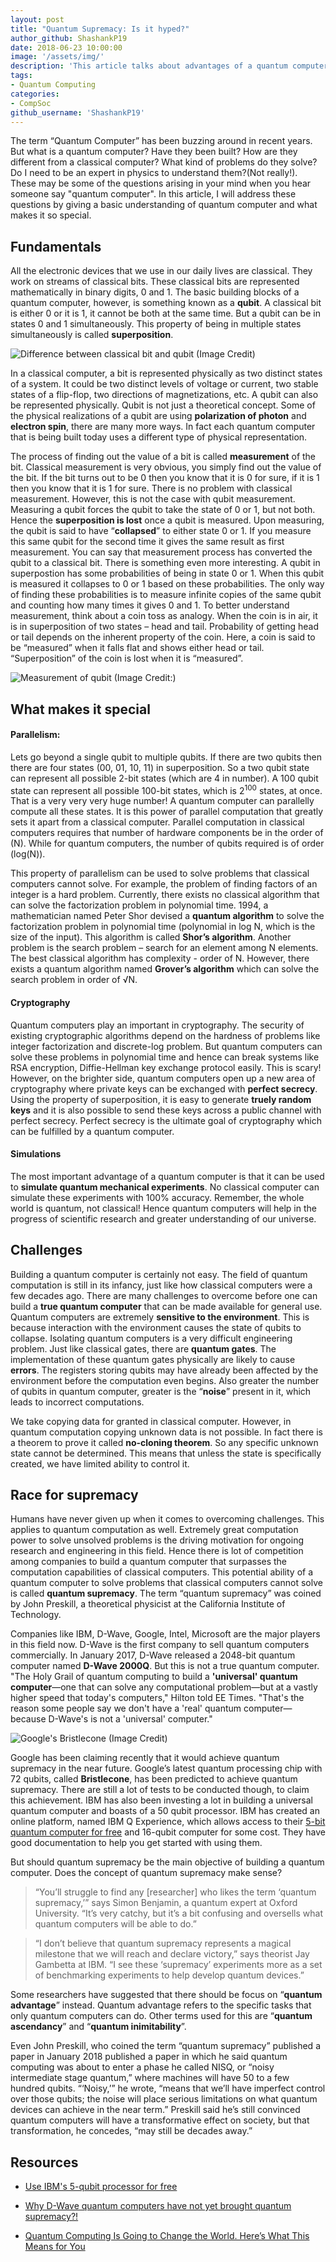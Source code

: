 ```yaml
---
layout: post
title: "Quantum Supremacy: Is it hyped?"
author_github: ShashankP19
date: 2018-06-23 10:00:00
image: '/assets/img/'
description: 'This article talks about advantages of a quantum computer and challenges faced in building them'
tags:
- Quantum Computing
categories:
- CompSoc
github_username: 'ShashankP19'
---
```


The term “Quantum Computer” has been buzzing around in recent years. But what is a quantum computer? Have they been built? How are they different from a classical computer? What kind of problems do they solve? Do I need to be an expert in physics to understand them?(Not really!).  These may be some of the questions arising in your mind when you hear someone say "quantum computer". In this article, I will address these questions by giving a basic understanding of quantum computer and what makes it so special.

## Fundamentals

All the electronic devices that we use in our daily lives are classical. They work on streams of classical bits. These classical bits are represented mathematically in binary digits, 0 and 1. The basic building blocks of a quantum computer, however, is something known as a **qubit**. A classical bit is either 0 or it is 1, it cannot be both at the same time. But a qubit can be in states 0 and 1 simultaneously. This property of being in multiple states simultaneously is called **superposition**. 

![Difference between classical bit and qubit ([Image Credit](http://qoqms.phys.strath.ac.uk/research_qc.html))](/blog/assets/img/quantum-supremacy/qubit.png)

In a classical computer, a bit is represented physically as two distinct states of a system. It could be two distinct levels of voltage or current, two stable states of a flip-flop, two directions of magnetizations, etc. A qubit can also be represented physically. Qubit is not just a theoretical concept. Some of the physical realizations of a qubit are using **polarization of photon** and **electron spin**, there are many more ways. In fact each quantum computer that is being built today uses a different type of physical representation.

The process of finding out the value of a bit is called **measurement** of the bit. Classical measurement is very obvious, you simply find out the value of the bit. If the bit turns out to be 0 then you know that it is 0 for sure, if it is 1 then you know that it is 1 for sure. There is no problem with classical measurement. However, this is not the case with qubit measurement. Measuring a qubit forces the qubit to take the state of 0 or 1, but not both. Hence the **superposition is lost** once a qubit is measured. Upon measuring, the qubit is said to have “**collapsed**” to either state 0 or 1. If you measure this same qubit for the second time it gives the same result as first measurement. You can say that measurement process has converted the qubit to a classical bit. There is something even more interesting. A qubit in superpostion has some probabilities of being in state 0 or 1. When this qubit is measured it collapses to 0 or 1 based on these probabilities. The only way of finding these probabilities is to measure infinite copies of the same qubit and counting how many times it gives 0 and 1.   To better understand measurement, think about a coin toss as analogy. When the coin is in air, it is in superposition of two states – head and tail. Probability of getting head or tail depends on the inherent property of the coin. Here,  a coin is said to be “measured” when it falls flat and shows either head or tail. “Superposition” of the coin is lost when it is “measured”.

![Measurement of qubit ([Image Credit:](https://www.clerro.com/mobile/guide/580/quantum-computing-explained))](/blog/assets/img/quantum-supremacy/measurement.png)

## What makes it special

#### Parallelism:
Lets go beyond a single qubit to multiple qubits. If there are two qubits then there are four states (00, 01, 10, 11) in superposition. So a two qubit state can represent all possible 2-bit states (which are 4 in number). A 100 qubit state can represent all possible 100-bit states, which is 2<sup>100</sup> states, at once. That is a very very very huge number! A quantum computer can parallelly compute all these states. It is this power of parallel computation that greatly sets it apart from a classical computer. Parallel computation in classical computers requires that number of hardware components be in the order of (N). While for quantum computers, the number of qubits required is of order (log(N)). 

This property of parallelism can be used to solve problems that classical computers cannot solve. For example, the problem of finding factors of an integer is a hard problem. Currently, there exists no classical algorithm that can solve the factorization problem in polynomial time.  1994, a mathematician named Peter Shor devised a **quantum algorithm** to solve the factorization problem in polynomial time (polynomial in log N, which is the size of the input). This algorithm is called **Shor’s algorithm**.  Another problem is the search problem – search for an element among N elements. The best classical algorithm has complexity - order of N. However, there exists a quantum algorithm named **Grover’s algorithm** which can solve the search problem in order of <span>&#8730;</span>N. 

#### Cryptography
Quantum computers play an important in cryptography. The security of existing cryptographic algorithms depend on the hardness of problems like integer factorization and discrete-log problem. But quantum computers can solve these problems in polynomial time and hence can break systems like RSA encryption, Diffie-Hellman key exchange protocol easily. This is scary! However, on the brighter side, quantum computers open up a new area of cryptography where private keys can be exchanged with **perfect secrecy**. Using the property of superposition, it is easy to generate **truely random keys** and it is also possible to send these keys across a public channel with perfect secrecy. Perfect secrecy is the ultimate goal of cryptography which can be fulfilled by a quantum computer.

#### Simulations 
The most important advantage of a quantum computer is that it can be used to **simulate quantum mechanical experiments**. No classical computer can simulate these experiments with 100% accuracy. Remember, the whole world is quantum, not classical! Hence quantum computers will help in the progress of scientific research and greater understanding of our universe.

## Challenges 

Building a quantum computer is certainly not easy. The field of quantum computation is still in its infancy, just like how classical computers were a few decades ago. There are many challenges to overcome before one can build a **true quantum computer** that can be made available for general use. Quantum computers are extremely **sensitive to the environment**. This is because interaction with the environment causes the state of qubits to collapse. Isolating quantum computers is a very difficult engineering problem. Just like classical gates, there are **quantum gates**. The implementation of these quantum gates physically are likely to cause **errors**. The registers storing qubits may have already been affected by the environment before the computation even begins.  Also greater the number of qubits in quantum computer, greater is the “**noise**” present in it, which leads to incorrect computations.

We take copying data for granted in classical computer. However, in quantum computation copying unknown data is not possible. In fact there is a theorem to prove it called **no-cloning theorem**. So any specific unknown state cannot be determined. This means that unless the state is specifically created, we have limited ability to control it.

## Race for supremacy

Humans have never given up when it comes to overcoming challenges. This applies to quantum computation as well.  Extremely great computation power to solve unsolved problems is the driving motivation for ongoing research and engineering in this field. Hence there is lot of competition among companies to build a quantum computer that surpasses the computation capabilities of classical computers.  This potential ability of a quantum computer to solve problems that classical computers cannot solve is called **quantum supremacy**. The term “quantum supremacy” was coined by John Preskill, a theoretical physicist at the California Institute of Technology. 

Companies like IBM, D-Wave, Google, Intel, Microsoft are the major players in this field now. D-Wave is the first company to sell quantum computers commercially. In January 2017, D-Wave released a 2048-bit quantum computer named **D-Wave 2000Q**. But this is not a true quantum computer. "The Holy Grail of quantum computing to build a **'universal' quantum computer**—one that can solve any computational problem—but at a vastly higher speed that today's computers," Hilton told EE Times. "That's the reason some people say we don't have a 'real' quantum computer—because D-Wave's is not a 'universal' computer."  

![Google's Bristlecone ([Image Credit](https://ai.googleblog.com/2018/03/a-preview-of-bristlecone-googles-new.html))](/blog/assets/img/quantum-supremacy/bristlecone.png)

Google has been claiming recently that it would achieve quantum supremacy in the near future. Google’s latest quantum processing chip with 72 qubits, called **Bristlecone**, has been predicted to achieve quantum supremacy. There are still a lot of tests to be conducted though, to claim this achievement. IBM has also been investing a lot in building a universal quantum computer and boasts of a 50 qubit processor. IBM has created an online platform, named IBM Q Experience, which allows access to their [5-bit quantum computer for free](https://quantumexperience.ng.bluemix.net/qx/experience) and 16-qubit computer for some cost. They have good documentation to help you get started with using them.      

But should quantum supremacy be the main objective of building a quantum computer. Does the concept of quantum supremacy make sense?

> “You’ll struggle to find any [researcher] who likes the term ‘quantum supremacy,’” says Simon Benjamin, a quantum expert at Oxford University. “It’s very catchy, but it’s a bit confusing and oversells what quantum computers will be able to do.” 

> “I don’t believe that quantum supremacy represents a magical milestone that we will reach and declare victory,” says theorist Jay Gambetta at IBM. “I see these ‘supremacy’ experiments more as a set of benchmarking experiments to help develop quantum devices.”

Some researchers have suggested that there should be focus on “**quantum advantage**” instead. Quantum advantage refers to the specific tasks that only quantum computers can do.  Other terms used for this are “**quantum ascendancy**” and “**quantum inimitability**”. 

Even John Preskill, who coined the term “quantum supremacy” published a paper in January 2018 published a paper in which he said quantum computing was about to enter a phase he called NISQ, or “noisy intermediate stage quantum,” where machines will have 50 to a few hundred qubits. “‘Noisy,’” he wrote, “means that we’ll have imperfect control over those qubits; the noise will place serious limitations on what quantum devices can achieve in the near term.” Preskill said he’s still convinced quantum computers will have a transformative effect on society, but that transformation, he concedes, “may still be decades away.”

## Resources

* [Use IBM's 5-qubit processor for free](https://quantumexperience.ng.bluemix.net/qx/experience)

* [Why D-Wave quantum computers have not yet brought quantum supremacy?!](https://www.linkedin.com/pulse/why-d-wave-quantum-computers-have-yet-brought-supremacy-kaiser)

* [Quantum Computing Is Going to Change the World. Here’s What This Means for You](https://futurism.com/quantum-computing-qa/)